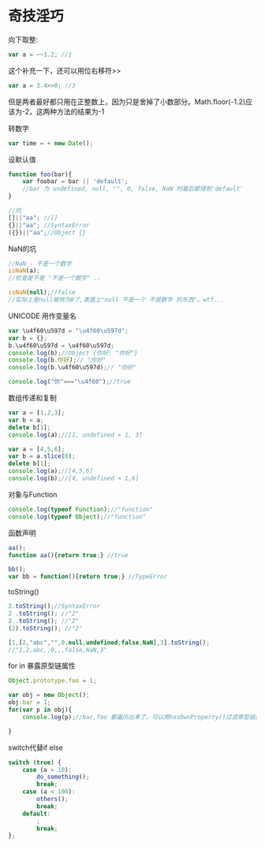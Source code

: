 # 奇技淫巧
向下取整:
```js
var a = ~~1.2; //1
```

这个补充一下，还可以用位右移符>> 
```js
var a = 3.4>>0; //3 
```

但是两者最好都只用在正整数上，因为只是舍掉了小数部分。Math.floor(-1.2)应该为-2，这两种方法的结果为-1

转数字
```js
var time = + new Date();
```
设默认值
```js
function foo(bar){
    var foobar = bar || 'default'; 
    //bar 为 undefined, null, "", 0, false, NaN 时最后都得到'default'
}

//坑
[]||"aa"; //[]
{}||"aa"; //SyntaxError
({})||"aa";//Object {}
```
NaN的坑
```js
//NaN - 不是一个数字
isNaN(a);
//检查是不是 "不是一个数字" ..

isNaN(null);//false
//实际上是null被转为0了,表面上"null 不是一个 不是数字 的东西"。wtf...
```
UNICODE 用作变量名
```js
var \u4f60\u597d = "\u4f60\u597d";
var b = {};
b.\u4f60\u597d = \u4f60\u597d;
console.log(b);//Object {你好: "你好"}
console.log(b.你好);// "你好"
console.log(b.\u4f60\u597d);// "你好"

console.log("你"==="\u4f60");//true
```
数组传递和复制
```js
var a = [1,2,3];
var b = a;
delete b[1];
console.log(a);//[1, undefined × 1, 3]

var a = [4,5,6];
var b = a.slice(0);
delete b[1];
console.log(a);//[4,5,6]
console.log(b);//[4, undefined × 1,6]
```
对象与Function
```js
console.log(typeof Function);//"function"
console.log(typeof Object);//"function"
```
函数声明
```js
aa();
function aa(){return true;} //true

bb();
var bb = function(){return true;} //TypeError
```
toString()
```js
2.toString();//SyntaxError
2 .toString(); //"2"
2..toString(); //"2"
(2).toString(); //"2"

[1,[2,"abc","",0,null,undefined,false,NaN],3].toString();
//"1,2,abc,,0,,,false,NaN,3"
```
for in 暴露原型链属性
```js
Object.prototype.foo = 1;

var obj = new Object();
obj.bar = 1;
for(var p in obj){
    console.log(p);//bar,foo 都遍历出来了。可以用hasOwnProperty()过滤原型链属性

}
```
switch代替if else
```js
switch (true) {  
    case (a > 10):  
        do_something();
        break;
    case (a < 100):  
        others();  
        break;  
    default:
        ;  
        break;  
};
```

```js
```